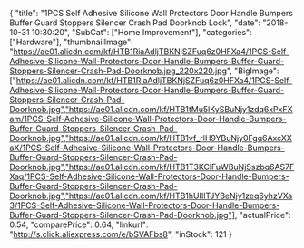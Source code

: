 {
	"title": "1PCS Self Adhesive Silicone Wall Protectors Door Handle Bumpers Buffer Guard Stoppers Silencer Crash Pad Doorknob Lock",
	"date": "2018-10-31 10:30:20",
	"SubCat": ["Home Improvement"],
	"categories": ["Hardware"],
	"thumbnailImage": "https://ae01.alicdn.com/kf/HTB1RiaAdljTBKNjSZFuq6z0HFXa4/1PCS-Self-Adhesive-Silicone-Wall-Protectors-Door-Handle-Bumpers-Buffer-Guard-Stoppers-Silencer-Crash-Pad-Doorknob.jpg_220x220.jpg",
	"BigImage": ["https://ae01.alicdn.com/kf/HTB1RiaAdljTBKNjSZFuq6z0HFXa4/1PCS-Self-Adhesive-Silicone-Wall-Protectors-Door-Handle-Bumpers-Buffer-Guard-Stoppers-Silencer-Crash-Pad-Doorknob.jpg","https://ae01.alicdn.com/kf/HTB1tMu5lKySBuNjy1zdq6xPxFXam/1PCS-Self-Adhesive-Silicone-Wall-Protectors-Door-Handle-Bumpers-Buffer-Guard-Stoppers-Silencer-Crash-Pad-Doorknob.jpg","https://ae01.alicdn.com/kf/HTB1vf_rlH9YBuNjy0Fgq6AxcXXaX/1PCS-Self-Adhesive-Silicone-Wall-Protectors-Door-Handle-Bumpers-Buffer-Guard-Stoppers-Silencer-Crash-Pad-Doorknob.jpg","https://ae01.alicdn.com/kf/HTB1T3KClFuWBuNjSszbq6AS7FXaq/1PCS-Self-Adhesive-Silicone-Wall-Protectors-Door-Handle-Bumpers-Buffer-Guard-Stoppers-Silencer-Crash-Pad-Doorknob.jpg","https://ae01.alicdn.com/kf/HTB1hUIIlTJYBeNjy1zeq6yhzVXa3/1PCS-Self-Adhesive-Silicone-Wall-Protectors-Door-Handle-Bumpers-Buffer-Guard-Stoppers-Silencer-Crash-Pad-Doorknob.jpg"],
	"actualPrice": 0.54,
	"comparePrice": 0.64,
	"linkurl": "http://s.click.aliexpress.com/e/bSVAFbs8",
	"inStock": 121
}
